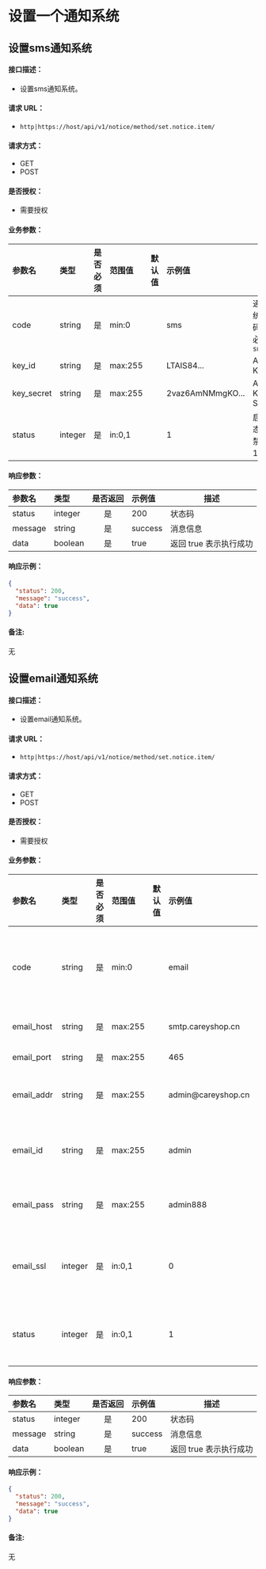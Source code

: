# 设置一个通知系统

## 设置sms通知系统

#### 接口描述：
- 设置sms通知系统。

#### 请求 URL：
- `http|https://host/api/v1/notice/method/set.notice.item/`

#### 请求方式：
- GET
- POST

#### 是否授权：
- 需要授权

#### 业务参数：
|参数名|类型|是否必须|范围值|默认值|示例值|描述|
|:----|:---|:---:|:-----|:-----|:-----|-----|
|code |string |是 |min:0 | |sms |通知系统编码，值必须填`sms` |
|key_id |string |是 |max:255 | |LTAIS84... |Access Key ID |
|key_secret |string |是 |max:255 | |2vaz6AmNMmgKO... |Access Key Secret |
|status |integer |是 |in:0,1 | |1 |启用状态 0=禁用 1=启用 |

#### 响应参数：
|参数名|类型|是否返回|示例值|描述|
|:-----|:-----|:---:|:-----|-----|
|status |integer |是 |200 |状态码 |
|message |string |是 |success |消息信息 |
|data |boolean |是 |true |返回 true 表示执行成功 |

#### 响应示例：
```json
{
  "status": 200,
  "message": "success",
  "data": true
}
```

#### 备注:
无

## 设置email通知系统

#### 接口描述：
- 设置email通知系统。

#### 请求 URL：
- `http|https://host/api/v1/notice/method/set.notice.item/`

#### 请求方式：
- GET
- POST

#### 是否授权：
- 需要授权

#### 业务参数：
|参数名|类型|是否必须|范围值|默认值|示例值|描述|
|:----|:---|:---:|:-----|:-----|:-----|-----|
|code |string |是 |min:0 | |email |通知系统编码，值必须填`email` |
|email_host |string |是 |max:255 | |smtp.careyshop.cn |SMTP服务器 |
|email_port |string |是 |max:255 | |465 |SMTP端口 |
|email_addr |string |是 |max:255 | |admin&#64;careyshop.cn |发信人邮箱地址 |
|email_id |string |是 |max:255 | |admin |SMTP身份验证用户名 |
|email_pass |string |是 |max:255 | |admin888 |SMTP身份验证码 |
|email_ssl |integer |是 |in:0,1 | |0 |是否使用安全链接 0=否 1=是 |
|status |integer |是 |in:0,1 | |1 |启用状态 0=禁用 1=启用 |

#### 响应参数：
|参数名|类型|是否返回|示例值|描述|
|:-----|:-----|:---:|:-----|-----|
|status |integer |是 |200 |状态码 |
|message |string |是 |success |消息信息 |
|data |boolean |是 |true |返回 true 表示执行成功 |

#### 响应示例：
```json
{
  "status": 200,
  "message": "success",
  "data": true
}
```

#### 备注:
无